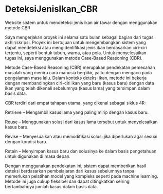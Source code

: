 # DeteksiJenisIkan_CBR
Website sistem untuk mendeteksi jenis ikan air tawar dengan menggunakan metode CBR

Saya mengerjakan proyek ini selama satu bulan sebagai bagian dari tugas akhir/skripsi. Proyek ini bertujuan untuk mengembangkan sistem yang dapat mendeteksi atau mengidentifikasi jenis ikan berdasarkan ciri-ciri tertentu, seperti bentuk tubuh, warna, atau pola. Untuk menyelesaikan tugas ini, saya menggunakan metode Case-Based Reasoning (CBR).

Metode Case-Based Reasoning (CBR) merupakan pendekatan pemecahan masalah yang meniru cara manusia berpikir, yaitu dengan mengacu pada pengalaman masa lalu. Dalam konteks deteksi ikan, metode ini bekerja dengan membandingkan ciri-ciri ikan yang baru (kasus baru) dengan data ikan yang telah dikenali sebelumnya (kasus lama) yang tersimpan dalam basis data.

CBR terdiri dari empat tahapan utama, yang dikenal sebagai siklus 4R:

Retrieve – Mengambil kasus lama yang paling mirip dengan kasus baru.

Reuse – Menggunakan solusi dari kasus lama tersebut untuk menyelesaikan kasus baru.

Revise – Menyesuaikan atau memodifikasi solusi jika diperlukan agar sesuai dengan kondisi baru.

Retain – Menyimpan kasus baru dan solusinya ke dalam basis pengetahuan untuk digunakan di masa depan.

Dengan menggunakan pendekatan ini, sistem dapat memberikan hasil deteksi berdasarkan pembelajaran dari kasus sebelumnya tanpa memerlukan pelatihan model yang kompleks seperti pada machine learning. Metode ini juga cukup fleksibel dan dapat ditingkatkan seiring bertambahnya jumlah kasus dalam basis data.
